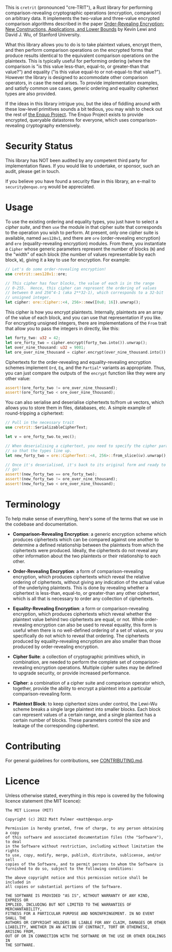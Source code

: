 This is `cretrit` (pronounced "cre-TRIT"), a Rust library for performing comparison-revealing cryptographic operations (encryption, comparison) on arbitrary data.
It implements the two-value and three-value encrypted comparison algorithms described in the paper [Order-Revealing Encryption: New Constructions, Applications, and Lower Bounds](https://eprint.iacr.org/2016/612.pdf) by Kevin Lewi and David J. Wu, of Stanford University.

What this library allows you to do is to take plaintext values, encrypt them, and then perform comparison operations on the encrypted forms that produce results identical to the equivalent comparison operations on the plaintexts.
This is typically useful for performing ordering (where the comparison is "is this value less-than, equal-to, or greater-than that value?") and equality ("is this value equal-to or not-equal-to that value?").
However the library is designed to accommodate other comparison operators, in case the need arises.
To provide implementation examples, and satisfy common use cases, generic ordering and equality ciphertext types are also provided.

If the ideas in this library intrigue you, but the idea of fiddling around with these low-level primitives sounds a bit tedious, you may wish to check out the rest of [the Enquo Project](https://enquo.org).
The Enquo Project exists to provide encrypted, queryable datastores for everyone, which uses comparison-revealing cryptography extensively.


# Security Status

This library has NOT been audited by any competent third party for implementation flaws.
If you would like to undertake, or sponsor, such an audit, please get in touch.

If you believe you have found a security flaw in this library, an e-mail to `security@enquo.org` would be appreciated.





# Usage

To use the existing ordering and equality types, you just have to select a *cipher suite*, and then `use` the module in that cipher suite that corresponds to the operation you wish to perform.
At present, only one cipher suite is available, named `aes128v1`, and there are `ore` (order-revealing encryption) and `ere` (equality-revealing encryption) modules.
From there, you instantiate a `Cipher` whose generic parameters represent the number of blocks (`N`) and the "width" of each block (the number of values representable by each block, `W`), giving it a key to use for encryption.
For example:

```rust
// Let's do some order-revealing encryption!
use cretrit::aes128v1::ore;

// This cipher has four blocks, the value of each is in the range
// 0-255.  Hence, this cipher can represent the ordering of values
// between 0 and 256^4-1 (aka 2**32-1), which corresponds to a 32-bit
// unsigned integer.
let cipher: ore::Cipher::<4, 256>::new([0u8; 16]).unwrap();
```

This cipher is how you encrypt plaintexts.
Internally, plaintexts are an array of the value of each block, and you can use that representation if you like.
For encrypting unsigned integers, there are implementations of the `From` trait that allow you to pass the integers in directly, like this:

```rust
let forty_two: u32 = 42;
let ore_forty_two = cipher.encrypt(forty_two.into()).unwrap();
let over_nine_thousand: u32 = 9001;
let ore_over_nine_thousand = cipher.encrypt(over_nine_thousand.into()).unwrap();
```

Ciphertexts for the order-revealing and equality-revealing encryption schemes implement `Ord`, `Eq`, and the `Partial*` variants as appropriate.
Thus, you can just compare the outputs of the `encrypt` function like they were any other value:

```rust
assert!(ore_forty_two != ore_over_nine_thousand);
assert!(ore_forty_two < ore_over_nine_thousand);
```

You can also serialise and deserialise ciphertexts to/from `u8` vectors, which allows you to store them in files, databases, etc.
A simple example of round-tripping a ciphertext:

```rust
// Pull in the necessary trait
use cretrit::SerializableCipherText;

let v = ore_forty_two.to_vec();

// When deserialising a ciphertext, you need to specify the cipher parameters
// so that the types line up.
let new_forty_two = ore::CipherText::<4, 256>::from_slice(&v).unwrap();

// Once it's deserialised, it's back to its original form and ready to
// go!
assert!(new_forty_two == ore_forty_two);
assert!(new_forty_two != ore_over_nine_thousand);
assert!(new_forty_two < ore_over_nine_thousand);
```


# Terminology

To help make sense of everything, here's some of the terms that we use in the codebase and documentation.

* **Comparison-Revealing Encryption**: a generic encryption scheme which produces ciphertexts which can be compared against one another to determine a defined relationship between the plaintexts from which the ciphertexts were produced.
  Ideally, the ciphertexts do not reveal any other information about the two plaintexts or their relationship to each other.

* **Order-Revealing Encryption**: a form of comparison-revealing encryption, which produces ciphertexts which reveal the relative ordering of ciphertexts, without giving any indication of the actual value of the underlying plaintexts.
  This is done by revealing whether a ciphertext is less-than, equal-to, or greater-than any other ciphertext, which is all that is necessary to order any collection of ciphertexts.

* **Equality-Revealing Encryption**: a form or comparison-revealing encryption, which produces ciphertexts which reveal whether the plaintext value behind two ciphertexts are equal, or not.
  While order-revealing encryption can also be used to reveal equality, this form is useful when there is no well-defined ordering of a set of values, or you specifically do not which to reveal that ordering.
  The ciphertexts produced by equality-revealing encryption are also smaller than those produced by order-revealing encryption.

* **Cipher Suite**: a collection of cryptographic primitives which, in combination, are needed to perform the complete set of comparison-revealing encryption operations.
  Multiple cipher suites may be defined to upgrade security, or provide increased performance.

* **Cipher**: a combination of a cipher suite and comparison operator which, together, provide the ability to encrypt a plaintext into a particular comparison-revealing form.

* **Plaintext Block**: to keep ciphertext sizes under control, the Lewi-Wu scheme breaks a single large plaintext into smaller blocks.
  Each block can represent values of a certain range, and a single plaintext has a certain number of blocks.
  These parameters control the size and leakage of the corresponding ciphertext.


# Contributing

For general guidelines for contributions, see [CONTRIBUTING.md](CONTRIBUTING.md).


# Licence

Unless otherwise stated, everything in this repo is covered by the following
licence statement (the MIT licence):

    The MIT License (MIT)

    Copyright (c) 2022 Matt Palmer <matt@enquo.org>

    Permission is hereby granted, free of charge, to any person obtaining a copy
    of this software and associated documentation files (the "Software"), to deal
    in the Software without restriction, including without limitation the rights
    to use, copy, modify, merge, publish, distribute, sublicense, and/or sell
    copies of the Software, and to permit persons to whom the Software is
    furnished to do so, subject to the following conditions:

    The above copyright notice and this permission notice shall be included in
    all copies or substantial portions of the Software.

    THE SOFTWARE IS PROVIDED "AS IS", WITHOUT WARRANTY OF ANY KIND, EXPRESS OR
    IMPLIED, INCLUDING BUT NOT LIMITED TO THE WARRANTIES OF MERCHANTABILITY,
    FITNESS FOR A PARTICULAR PURPOSE AND NONINFRINGEMENT. IN NO EVENT SHALL THE
    AUTHORS OR COPYRIGHT HOLDERS BE LIABLE FOR ANY CLAIM, DAMAGES OR OTHER
    LIABILITY, WHETHER IN AN ACTION OF CONTRACT, TORT OR OTHERWISE, ARISING FROM,
    OUT OF OR IN CONNECTION WITH THE SOFTWARE OR THE USE OR OTHER DEALINGS IN
    THE SOFTWARE.
